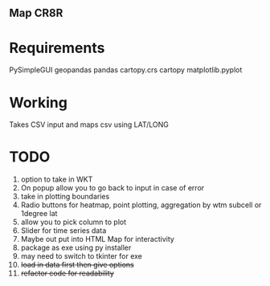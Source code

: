 ## Map CR8R

# Requirements
 PySimpleGUI
 geopandas
 pandas
 cartopy.crs
 cartopy
 matplotlib.pyplot

# Working
Takes CSV input and maps csv using LAT/LONG

# TODO
1. option to take in WKT
2. On popup allow you to go back to input in case of error
3. take in plotting boundaries
4. Radio buttons for heatmap, point plotting, aggregation by wtm subcell or 1degree lat
5. allow you to pick column to plot
6. Slider for time series data
7. Maybe out put into HTML Map for interactivity
8. package as exe using py installer
9. may need to switch to tkinter for exe
10. ~~load in data first then give options~~
11. ~~refactor code for readability~~
